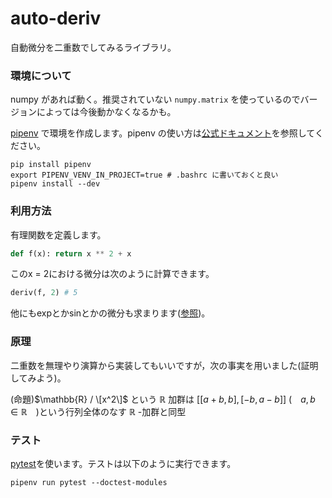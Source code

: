 # auto-deriv
自動微分を二重数でしてみるライブラリ。

<!-- ### ブランチ戦略

Githubフローです。MR先はmasterブランチです。 -->

### 環境について
numpy があれば動く。推奨されていない `numpy.matrix` を使っているのでバージョンによっては今後動かなくなるかも。

[pipenv](https://github.com/pypa/pipenv) で環境を作成します。pipenv の使い方は[公式ドキュメント](https://pipenv-ja.readthedocs.io/ja/translate-ja/)を参照してください。

```shell
pip install pipenv
export PIPENV_VENV_IN_PROJECT=true # .bashrc に書いておくと良い
pipenv install --dev
```

### 利用方法
有理関数を定義します。
```python
def f(x): return x ** 2 + x
```
このx = 2における微分は次のように計算できます。
```python
deriv(f, 2) # 5
```
他にもexpとかsinとかの微分も求まります([参照](https://github.com/somisawa/auto-deriv/blob/main/tests/test_deriv.py))。

### 原理
二重数を無理やり演算から実装してもいいですが，次の事実を用いました(証明してみよう)。

(命題)$\mathbb{R} / \[x^2\]$ という $\mathbb{R}$ 加群は $[[a + b, b],[-b, a - b]]$ (　$a, b\in \mathbb{R}$　)という行列全体のなす $\mathbb{R}$ -加群と同型

### テスト

[pytest](https://docs.pytest.org/en/latest/)を使います。テストは以下のように実行できます。

```shell
pipenv run pytest --doctest-modules
```
